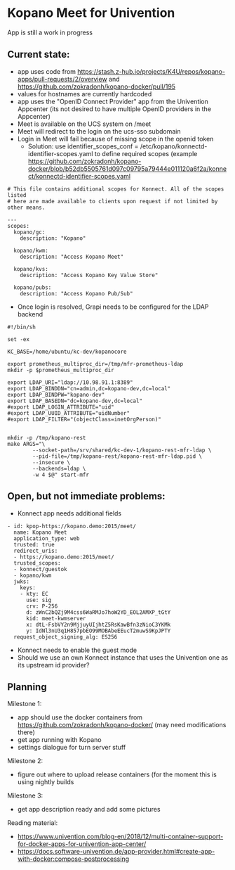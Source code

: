 # Kopano Meet for Univention

App is still a work in progress

## Current state:
- app uses code from https://stash.z-hub.io/projects/K4U/repos/kopano-apps/pull-requests/2/overview and https://github.com/zokradonh/kopano-docker/pull/195
- values for hostnames are currently hardcoded
- app uses the "OpenID Connect Provider" app from the Univention Appcenter (its not desired to have multiple OpenID providers in the Appcenter)
- Meet is available on the UCS system on /meet
- Meet will redirect to the login on the ucs-sso subdomain
- Login in Meet will fail because of missing scope in the openid token
  - Solution: use identifier_scopes_conf = /etc/kopano/konnectd-identifier-scopes.yaml to define required scopes (example https://github.com/zokradonh/kopano-docker/blob/b52db5505761d097c09795a79444e011120a6f2a/konnect/konnectd-identifier-scopes.yaml

```
# This file contains additional scopes for Konnect. All of the scopes listed
# here are made available to clients upon request if not limited by other means.

---
scopes:
  kopano/gc:
    description: "Kopano"

  kopano/kwm:
    description: "Access Kopano Meet"

  kopano/kvs:
    description: "Access Kopano Key Value Store"

  kopano/pubs:
    description: "Access Kopano Pub/Sub"
```
- Once login is resolved, Grapi needs to be configured for the LDAP backend
```
#!/bin/sh

set -ex

KC_BASE=/home/ubuntu/kc-dev/kopanocore

export prometheus_multiproc_dir=/tmp/mfr-prometheus-ldap
mkdir -p $prometheus_multiproc_dir

export LDAP_URI="ldap://10.98.91.1:8389"
export LDAP_BINDDN="cn=admin,dc=kopano-dev,dc=local"
export LDAP_BINDPW="kopano-dev"
export LDAP_BASEDN="dc=kopano-dev,dc=local"
#export LDAP_LOGIN_ATTRIBUTE="uid"
#export LDAP_UUID_ATTRIBUTE="uidNumber"
#export LDAP_FILTER="(objectClass=inetOrgPerson)"


mkdir -p /tmp/kopano-rest
make ARGS="\
        --socket-path=/srv/shared/kc-dev-1/kopano-rest-mfr-ldap \
        --pid-file=/tmp/kopano-rest/kopano-rest-mfr-ldap.pid \
        --insecure \
        --backends=ldap \
        -w 4 $@" start-mfr
```


## Open, but not immediate problems:

- Konnect app needs additional fields
```
- id: kpop-https://kopano.demo:2015/meet/
  name: Kopano Meet
  application_type: web
  trusted: true
  redirect_uris:
  - https://kopano.demo:2015/meet/
  trusted_scopes:
  - konnect/guestok
  - kopano/kwm
  jwks:
    keys:
    - kty: EC
      use: sig
      crv: P-256
      d: zWnC2bQZj9M4css6WaRMJo7hoW2YD_EOL2AMXP_tGtY
      kid: meet-kwmserver
      x: dtL-FsbVY2n9MjjuyUIjhtZ5RsKawBfn3zNioC3YKMk
      y: IdNl3nU3q1H857pbEO99MOBAbeEEucT2muwS9KpJPTY
  request_object_signing_alg: ES256
```
- Konnect needs to enable the guest mode
- Should we use an own Konnect instance that uses the Univention one as its upstream id provider?

## Planning

Milestone 1:
- app should use the docker containers from https://github.com/zokradonh/kopano-docker/ (may need modifications there)
- get app running with Kopano
- settings dialogue for turn server stuff

Milestone 2:
- figure out where to upload release containers (for the moment this is using nightly builds

Milestone 3:
- get app description ready and add some pictures


Reading material:
- https://www.univention.com/blog-en/2018/12/multi-container-support-for-docker-apps-for-univention-app-center/
- https://docs.software-univention.de/app-provider.html#create-app-with-docker:compose-postprocessing
